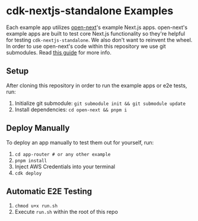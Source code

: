 # cdk-nextjs-standalone Examples
Each example app utilizes [open-next](https://github.com/sst/open-next)'s example Next.js apps. open-next's example apps are built to test core Next.js functionality so they're helpful for testing `cdk-nextjs-standalone`. We also don't want to reinvent the wheel. In order to use open-next's code within this repository we use git submodules. Read [this guide](https://www.atlassian.com/git/tutorials/git-submodule) for more info.

## Setup
After cloning this repository in order to run the example apps or e2e tests, run:
1. Initialize git submodule: `git submodule init && git submodule update`
1. Install dependencies: `cd open-next && pnpm i`

## Deploy Manually
To deploy an app manually to test them out for yourself, run:
1. `cd app-router # or any other example`
1. `pnpm install`
1. Inject AWS Credentials into your terminal
1. `cdk deploy`

## Automatic E2E Testing
1. `chmod u+x run.sh`
1. Execute `run.sh` within the root of this repo